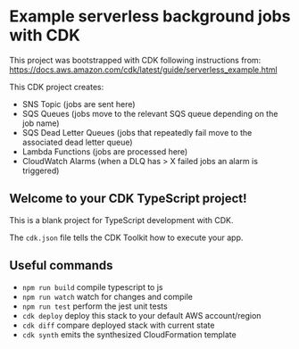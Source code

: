 # Example serverless background jobs with CDK

This project was bootstrapped with CDK following instructions from: https://docs.aws.amazon.com/cdk/latest/guide/serverless_example.html

This CDK project creates:

- SNS Topic (jobs are sent here)
- SQS Queues (jobs move to the relevant SQS queue depending on the job name)
- SQS Dead Letter Queues (jobs that repeatedly fail move to the associated dead letter queue)
- Lambda Functions (jobs are processed here)
- CloudWatch Alarms (when a DLQ has > X failed jobs an alarm is triggered)

## Welcome to your CDK TypeScript project!

This is a blank project for TypeScript development with CDK.

The `cdk.json` file tells the CDK Toolkit how to execute your app.

## Useful commands

- `npm run build` compile typescript to js
- `npm run watch` watch for changes and compile
- `npm run test` perform the jest unit tests
- `cdk deploy` deploy this stack to your default AWS account/region
- `cdk diff` compare deployed stack with current state
- `cdk synth` emits the synthesized CloudFormation template
